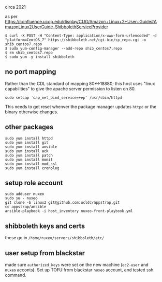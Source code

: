 circa 2021

as per
https://confluence.ucop.edu/display/CUG/Amazon+Linux+2+User+Guide#AmazonLinux2UserGuide-ShibbolethServiceProvider

```
$ curl -X POST -H "Content-Type: application/x-www-form-urlencoded" -d "platform=CentOS_7" https://shibboleth.net/cgi-bin/sp_repo.cgi -o shib_centos7.repo
$ sudo yum-config-manager --add-repo shib_centos7.repo
$ rm shib_centos7.repo
$ sudo yum -y install shibboleth
```

## no port mapping
Rather than the CDL standard of mapping 80<->18880; this host uses "linux capabilities" to give the apache server permission to listen on 80.

```
sudo setcap 'cap_net_bind_service=+ep' /usr/sbin/httpd
```
This needs to get reset whenver the package manager updates `httpd` or the binary otherwise changes.


## other packages
```
sudo yum install httpd
sudo yum install git
sudo yum install ansible
sudo yum install ack
sudo yum install patch
sudo yum install monit
sudo yum install mod_ssl
sudo yum install cronolog
```


## setup role account

```
sudo adduser nuxeo
sudo su - nuxeo
git clone -b linux2 git@github.com:ucldc/appstrap.git
cd appstrap/ansible
ansible-playbook -i host_inventory nuxeo-front-playbook.yml 
```

## shibboleth keys and certs

these go in `/home/nuxeo/servers/shibboleth/etc/`

## user setup from blackstar

made sure `authorized_keys` were set on the new machine (`ec2-user` and `nuxeo` acconts).  Set up TOFU from blackstar `nuxeo` account, and tested ssh command.
